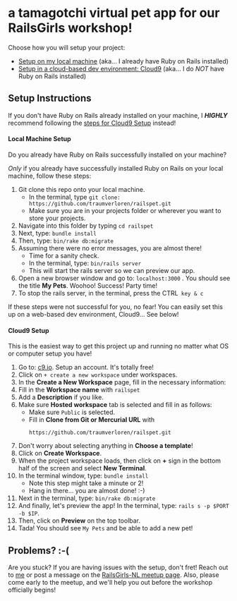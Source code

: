 # a tamagotchi virtual pet app for our RailsGirls workshop!

Choose how you will setup your project:

* [Setup on my local machine](#local-machine-setup) (aka... I already have Ruby on Rails installed)
* [Setup in a cloud-based dev environment: Cloud9](#cloud9-setup) (aka... I do _NOT_ have Ruby on Rails installed)

## Setup Instructions

If you don't have Ruby on Rails already installed on your machine, I **_HIGHLY_** recommend
following the [steps for Cloud9 Setup](#cloud9-setup) instead!

#### Local Machine Setup

Do you already have Ruby on Rails successfully installed on your machine?

_Only_ if you already have successfully installed Ruby on Rails on your local machine, follow these steps:
  1.  Git clone this repo onto your local machine.  
      - In the terminal, type `git clone: https://github.com/traumverloren/railspet.git`
      - Make sure you are in your projects folder or wherever you want to store your projects.
  2.  Navigate into this folder by typing `cd railspet`
  2.  Next, type: `bundle install`
  3.  Then, type: `bin/rake db:migrate`
  4.  Assuming there were no error messages, you are almost there!  
      - Time for a sanity check.
      - In the terminal, type: `bin/rails server`
      - This will start the rails server so we can preview our app.  
  5.  Open a new browser window and go to: `localhost:3000` .  You should see the title **My Pets**.  Woohoo!  Success!  Party time!
  6.  To stop the rails server, in the terminal, press the CTRL` key & c`


If these steps were not successful for you, no fear!  You can easily set this up on a web-based dev environment, Cloud9... See below!

#### Cloud9 Setup

  This is the easiest way to get this project up and running no matter what OS or computer setup you have!

  1.  Go to: [c9.io](https://c9.io).  Setup an account.  It's totally free!
  2.  Click on `+ create a new workspace` under workspaces.
  3.  In the **Create a New Workspace** page, fill in the necessary information:
  4.  Fill in the **Workspace name** with `railspet`
  5.  Add a **Description** if you like.
  6.  Make sure **Hosted workspace** tab is selected and fill in as follows:
      - Make sure `Public` is selected.
      - Fill in **Clone from Git or Mercurial URL** with
        ```
        https://github.com/traumverloren/railspet.git
        ```
  7.  Don't worry about selecting anything in **Choose a template**!
  8.  Click on **Create Workspace**.
  9.  When the project workspace loads, then click on **+** sign in the bottom half of the screen and select **New Terminal**.
  10. In the terminal window, type: `bundle install`
      - Note this step might take a minute or 2!
      - Hang in there... you are almost done! :-)
  11. Next in the terminal, type: `bin/rake db:migrate`
  12. And finally, let's preview the app!  In the terminal, type: `rails s -p $PORT -b $IP`.
  13. Then, click on **Preview** on the top toolbar.
  14. Tada!  You should see `My Pets` and be able to add a new pet!


## Problems? :-(

Are you stuck?  If you are having issues with the setup, don't fret!  Reach out to [me](mailto:traumverloren@gmail.com) or post a message on the [RailsGirls-NL meetup page](http://www.meetup.com/RailsGirls-NL/).  Also, please come early to the meetup, and we'll help you out before the workshop officially begins!

